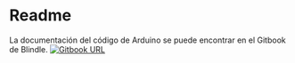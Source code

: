 # Readme 
La documentación del código de Arduino se puede encontrar en el Gitbook de Blindle.
[![Gitbook URL](https://gitlab.com/uploads/-/system/project/avatar/1058960/gitbook.png)](https://blindle.gitbooks.io/docs/content/arduino.html)